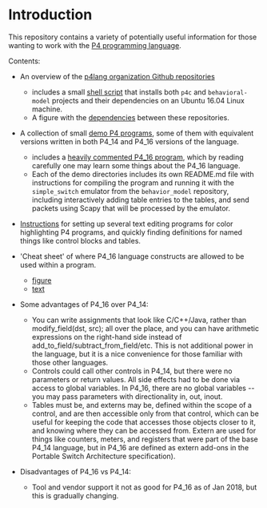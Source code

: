 # Introduction

This repository contains a variety of potentially useful information
for those wanting to work with the [P4 programming
language](http://p4.org).

Contents:

* An overview of the [p4lang organization Github
  repositories](README-p4lang-repos.md)
  * includes a small [shell script](bin/install-p4dev.sh) that
    installs both `p4c` and `behavioral-model` projects and their
    dependencies on an Ubuntu 16.04 Linux machine.
  * A figure with the [dependencies](dependencies.pdf) between
    these repositories.

* A collection of small [demo P4 programs](README-demos.md), some of
  them with equivalent versions written in both P4_14 and P4_16
  versions of the language.
  * includes a [heavily commented P4_16
    program](demo1/demo1-heavily-commented.p4_16.p4), which by reading
    carefully one may learn some things about the P4_16 language.
  * Each of the demo directories includes its own README.md file with
    instructions for compiling the program and running it with the
    `simple_switch` emulator from the `behavior_model` repository,
    including interactively adding table entries to the tables, and
    send packets using Scapy that will be processed by the emulator.

* [Instructions](README-editor-support.md) for setting up several text
  editing programs for color highlighting P4 programs, and quickly
  finding definitions for named things like control blocks and tables.

* 'Cheat sheet' of where P4_16 language constructs are allowed to be
  used within a program.
  * [figure](p4-16-allowed-constructs.pdf)
  * [text](p4-16-allowed-constructs.txt)

* Some advantages of P4_16 over P4_14:
  * You can write assignments that look like C/C++/Java, rather than
    modify_field(dst, src); all over the place, and you can have
    arithmetic expressions on the right-hand side instead of
    add_to_field/subtract_from_field/etc.  This is not additional
    power in the language, but it is a nice convenience for those
    familiar with those other languages.
  * Controls could call other controls in P4_14, but there were no
    parameters or return values.  All side effects had to be done via
    access to global variables.  In P4_16, there are no global
    variables -- you may pass parameters with directionality in, out,
    inout.
  * Tables must be, and externs may be, defined within the scope of a
    control, and are then accessible only from that control, which can
    be useful for keeping the code that accesses those objects closer
    to it, and knowing where they can be accessed from.  Extern are
    used for things like counters, meters, and registers that were
    part of the base P4_14 language, but in P4_16 are defined as
    extern add-ons in the Portable Switch Architecture specification).
* Disadvantages of P4_16 vs P4_14:
  * Tool and vendor support it not as good for P4_16 as of Jan 2018,
    but this is gradually changing.
